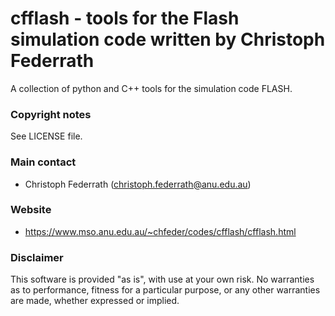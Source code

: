 # cfflash - tools for the Flash simulation code written by Christoph Federrath

A collection of python and C++ tools for the simulation code FLASH.

### Copyright notes ###

See LICENSE file.

### Main contact ###

* Christoph Federrath (christoph.federrath@anu.edu.au)

### Website ###

* https://www.mso.anu.edu.au/~chfeder/codes/cfflash/cfflash.html

### Disclaimer ###

This software is provided "as is", with use at your own risk. No warranties as to performance, fitness for a particular purpose, or any other warranties are made, whether expressed or implied.

